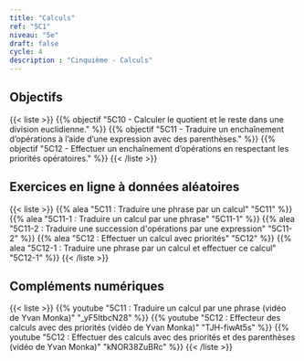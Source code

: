 ```yaml
---
title: "Calculs"
ref: "5C1"
niveau: "5e"
draft: false
cycle: 4
description : "Cinquième - Calculs"
---
```



<h2 class="ui horizontal divider header">Objectifs</h2>

{{< liste >}}
	{{% objectif "5C10 - Calculer le quotient et le reste dans une division euclidienne." %}}
	{{% objectif "5C11 - Traduire un enchaînement d’opérations à l’aide d’une expression avec des parenthèses." %}}
	{{% objectif "5C12 - Effectuer un enchaînement d’opérations en respectant les priorités opératoires." %}}
{{< /liste >}}

<div class="ui hidden divider"></div>
<div class="ui hidden divider"></div>

<h2 class="ui horizontal divider header">Exercices en ligne à données aléatoires</h2>

{{< liste >}}
	{{% alea "5C11 : Traduire une phrase par un calcul" "5C11" %}}
	{{% alea "5C11-1 : Traduire un calcul par une phrase" "5C11-1" %}}
	{{% alea "5C11-2 : Traduire une succession d'opérations par une expression" "5C11-2" %}}
	{{% alea "5C12 :  Effectuer un calcul avec priorités" "5C12" %}}
	{{% alea "5C12-1 : Traduire une phrase par un calcul et effectuer ce calcul" "5C12-1" %}}
{{< /liste >}}

<div class="ui hidden divider"></div>
<div class="ui hidden divider"></div>

<h2 class="ui horizontal divider header">Compléments numériques</h2>

{{< liste >}}
	{{% youtube "5C11 : Traduire un calcul par une phrase (vidéo de Yvan Monka)" "_yF5ItbcN28" %}}
	{{% youtube "5C12 : Effecteur des calculs avec des priorités (vidéo de Yvan Monka)" "TJH-fiwAt5s" %}}
	{{% youtube "5C12 : Effectuer des calculs avec des priorités et des parenthèses (vidéo de Yvan Monka)" "kNOR38ZuBRc" %}}
{{< /liste >}}



<div class="ui hidden divider"></div>
<div class="ui hidden divider"></div>
<!--
<h2 class="ui horizontal divider header">Corrections</h2>
{{< liste >}}
	{{% pdf-corr "Mise en route N1 : Numérations et fractions" 6N1 %}}
	{{% pdf-corr "Entrainement N10 : Connaitre le système décimal" "6N10" %}}
	{{% pdf-corr "Entrainement N11 : Comparer, ranger, encadrer, repérer des grands nombres entiers" "6N11" %}}
	{{% pdf-corr "Entrainement N12-N13 : Multiplier un entier par 10, 100, 1 000 et convertir (déca à kilo)" "6N12-N13" %}}
	{{% pdf-corr "Entrainement N12-N13 BIS : Multiplier un entier par 10, 100, 1 000 et convertir (déca à kilo)" "6N12-N13v2" %}}
	{{% pdf-corr "Entrainement N12-N13 TER : Multiplier un entier par 10, 100, 1 000 et convertir (déca à kilo)" "6N12-N13v3" %}}
	{{% pdf-corr "Entrainement N14 : Comprendre et utiliser la notion de fraction dans des cas simples." "6N14" %}}
{{< /liste >}}
-->

